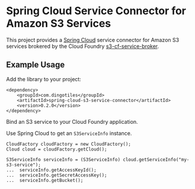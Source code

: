 # Spring Cloud Service Connector for Amazon S3 Services

This project provides a [Spring Cloud](https://github.com/spring-cloud/spring-cloud-connectors) service connector for Amazon S3 services brokered by the Cloud Foundry [s3-cf-service-broker](https://github.com/cloudfoundry-community/s3-cf-service-broker).

## Example Usage

Add the library to your project:

```
<dependency>
	<groupId>com.dingotiles</groupId>
	<artifactId>spring-cloud-s3-service-connector</artifactId>
	<version>0.2.0</version>
</dependency>
```

Bind an S3 service to your Cloud Foundry application.

Use Spring Cloud to get an `S3ServiceInfo` instance.

```
CloudFactory cloudFactory = new CloudFactory();
Cloud cloud = cloudFactory.getCloud();

S3ServiceInfo serviceInfo = (S3ServiceInfo) cloud.getServiceInfo("my-s3-service");
...  serviceInfo.getAccessKeyId();
...  serviceInfo.getSecretAccessKey();
...  serviceInfo.getBucket();
```

